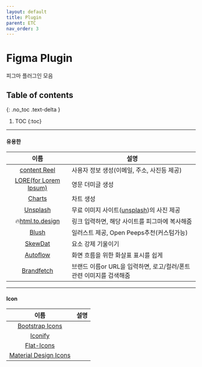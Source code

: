 ```yaml
---
layout: default
title: Plugin
parent: ETC
nav_order: 3
---
```


# Figma Plugin
피그마 플러그인 모음

## Table of contents
{: .no_toc .text-delta }

1. TOC
{:toc}


---

#### 유용한

|이름|설명|
|:--:|--|
|[content Reel](https://www.figma.com/community/plugin/731627216655469013)| 사용자 정보 생성(이메일, 주소, 사진등 제공)|
|[LORE(for Lorem Ipsum)](https://www.figma.com/community/plugin/984557085378252054)|영문 더미글 생성|
|[Charts](https://www.figma.com/community/plugin/731451122947612104)|차트 생성|
|[Unsplash](https://www.figma.com/community/plugin/738454987945972471)|무료 이미지 사이트([unsplash](https://unsplash.com/))의 사진 제공|
|🔥[html.to.design](https://www.figma.com/community/plugin/1159123024924461424)|링크 입력하면, 해당 사이트를 피그마에 복사해줌|
|[Blush](https://www.figma.com/community/plugin/838959511417581040)|일러스트 제공, Open Peeps추천(커스텀가능)|
|[SkewDat](https://www.figma.com/community/plugin/741472919529947576)|요소 강제 기울이기|
|[Autoflow](https://www.figma.com/community/plugin/733902567457592893)|화면 흐름을 위한 화살표 표시를 쉽게|
|[Brandfetch]()|브랜드 이름or URL을 입력하면, 로고/컬러/폰트관련 이미지를 검색해줌|

---

#### Icon

|이름|설명|
|:--:|--|
|[Bootstrap Icons](https://www.figma.com/community/plugin/868341386266170307)||
|[Iconify](https://www.figma.com/community/plugin/735098390272716381)||
|[Flat-Icons](https://www.figma.com/community/plugin/1047249844599510706)||
|[Material Design Icons](https://www.figma.com/community/plugin/740272380439725040)||
